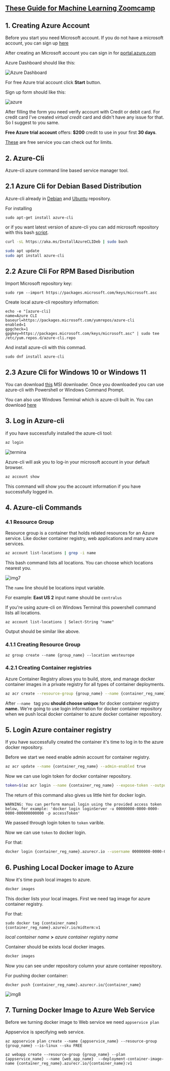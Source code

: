 
## [These Guide for Machine Learning Zoomcamp](https://github.com/yusyel/mlbookcamp-code/blob/master/course-zoomcamp/README.md#5-deploying-machine-learning-models)

## 1. Creating Azure Account
Before you start you need Microsoft account.
If you do not have a microsoft account, you can sign up [here](https://account.microsoft.com/account/)

After creating an Microsoft account you can sign in for  [portal.azure.com](https://portal.azure.com/)

Azure Dashboard should like this:


![Azure Dashboard](./img/img1.png)


For free Azure trial account click **Start** button.

Sign up form should like this:

![azure](./img/img2.png)



After filling the form you need verify account with Credit or debit card. For credit card I've created <i>virtual credit</i> card and didn't have any issue for that. So I suggest to you same.

**Free Azure trial account**  offers: **$200** credit to use in your first **30 days**.

[These](https://portal.azure.com/#blade/Microsoft_Azure_Billing/FreeServicesBlade) are free service you can check out for limits.



## 2. Azure-Cli
Azure-cli azure command line based service manager tool.


## 2.1 Azure Cli for Debian Based Distribution
Azure-cli already in [Debian](https://packages.debian.org/bullseye/azure-cli) and [Ubuntu](https://packages.ubuntu.com/source/focal/azure-cli) repository.

For installing 
```
sudo apt-get install azure-cli
```

or if you want latest version of azure-cli you can add microsoft repository with this bash [script](https://docs.microsoft.com/en-us/cli/azure/install-azure-cli-linux?pivots=apt#option-1-install-with-one-command).

```bash
curl -sL https://aka.ms/InstallAzureCLIDeb | sudo bash
```

```bash
sudo apt update
sudo apt install azure-cli
```

## 2.2 Azure Cli For RPM Based Disribution

Import Microsoft repository key:

```
sudo rpm --import https://packages.microsoft.com/keys/microsoft.asc
```

Create local azure-cli repository information:

```
echo -e "[azure-cli]
name=Azure CLI
baseurl=https://packages.microsoft.com/yumrepos/azure-cli
enabled=1
gpgcheck=1
gpgkey=https://packages.microsoft.com/keys/microsoft.asc" | sudo tee /etc/yum.repos.d/azure-cli.repo
```

And install azure-cli with this commad.

```
sudo dnf install azure-cli
```


## 2.3 Azure Cli for Windows 10 or Windows 11

You can download [this](https://aka.ms/installazurecliwindows) MSI downloader. Once you downloaded you can use azure-cli with Powershell or Windows Command Prompt.

You can also use Windows Terminal which is azure-cli built in. You can download [here](https://www.microsoft.com/en-us/p/windows-terminal/9n0dx20hk701)

## 3. Log in Azure-cli

if you have successfully installed the azure-cli tool:

```bash
az login
```
![termina](./img/img6.png)



Azure-cli will ask you to log-in your microsoft account in your default browser.

```bash
az account show
```
This command will show you the account information if you have successfully logged in.


## 4. Azure-cli Commands

### 4.1 Resource Group

Resource group is a container that holds related resources for an Azure service. Like docker container registry, web applications and many azure services.

```bash
az account list-locations | grep -i name
```
This bash command lists all locations. You can choose which locations nearest you.

![img7](./img/img7.png)



The ```name``` line should be locations input variable.

For example: **East US 2**  input name should be ```centralus```



If you're using azure-cli on Windows Terminal this powershell command lists all locations.
```
az account list-locations | Select-String "name"
```
Output should be similar like above.


### 4.1.1 Creating Resource Group

```
az group create --name {group_name} --location westeurope
```


### 4.2.1 Creating Container registries

Azure Container Registry allows you to build, store, and manage docker container images in a private registry for all types of container deployments. 


```bash
az acr create --resource-group {group_name} --name {container_reg_name} --sku Basic
```
After ```--name ``` tag you **should choose unique** for docker container registry **name.** We're going to use login information for docker container repository when we push local docker container to azure docker container repository.

## 5. Login Azure container registry


If you have successfully created the container it's time to log in to the azure docker repository.

Before we start we need enable admin account for container registry. 

```bash
az acr update --name {container_reg_name} --admin-enabled true
```
Now we can use login token for docker container repository.

```bash
token=$(az acr login --name {container_reg_name} --expose-token --output tsv --query accessToken)
```
The return of this command also gives us little hint for docker login.

```
WARNING: You can perform manual login using the provided access token below, for example: 'docker login loginServer -u 00000000-0000-0000-0000-000000000000 -p accessToken'
```

We passed through login token to ```token``` varible.

Now we can use ```token``` to docker login. 

For that:

```bash
docker login {container_reg_name}.azurecr.io --username 00000000-0000-0000-0000-000000000000 --password $token
```

## 6. Pushing Local Docker image to Azure

Now it's time push local images to azure.

```bash
docker images
```
This docker lists your local images. First we need tag image for azure container registry.

For that:

```
sudo docker tag {container_name} {container_reg_name}.azurecr.io/midterm:v1
```
<i>local container name</i> **>** <i> azure container registry name</i>

Container should be exists local docker images.

```bash
docker images
```
Now you can see under repository column your azure container repository.


For pushing docker container:

```
docker push {container_reg_name}.azurecr.io/{container_name}
```

![img8](./img/img8.png)

## 7. Turning Docker Image to Azure Web Service

Before we turning docker image to Web service we need ```appservice plan```

Appservice is specifying web service.

```
az appservice plan create --name {appservice_name} --resource-group {group_name} --is-linux --sku FREE
```

```
az webapp create --resource-group {group_name} --plan {appservice_name} --name {web_app_name}  --deployment-container-image-name {container_reg_name}.azurecr.io/{container_name}:v1
```
